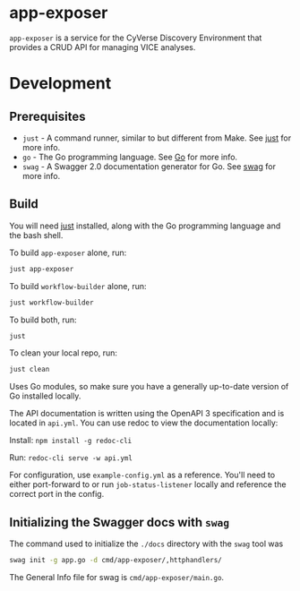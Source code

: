 app-exposer
===========

`app-exposer` is a service for the CyVerse Discovery Environment that provides a CRUD API for managing VICE analyses.

# Development

## Prerequisites

* `just` - A command runner, similar to but different from Make. See [just](https://github.com/casey/just) for more info.
* `go` - The Go programming language. See [Go](https://go.dev) for more info.
* `swag` - A Swagger 2.0 documentation generator for Go. See [swag](https://github.com/swaggo/swag) for more info.

## Build

You will need [just](https://github.com/casey/just) installed, along with the Go programming language and the bash shell.

To build `app-exposer` alone, run:
```bash
just app-exposer
```

To build `workflow-builder` alone, run:
```bash
just workflow-builder
```

To build both, run:
```bash
just
```

To clean your local repo, run:
```bash
just clean
```

Uses Go modules, so make sure you have a generally up-to-date version of Go installed locally.

The API documentation is written using the OpenAPI 3 specification and is located in `api.yml`. You can use redoc to view the documentation locally:

Install:
```npm install -g redoc-cli```

Run:
```redoc-cli serve -w api.yml```

For configuration, use `example-config.yml` as a reference. You'll need to either port-forward to or run `job-status-listener` locally and reference the correct port in the config.

## Initializing the Swagger docs with `swag`

The command used to initialize the `./docs` directory with the `swag` tool was

```bash
swag init -g app.go -d cmd/app-exposer/,httphandlers/
```

The General Info file for swag is `cmd/app-exposer/main.go`.
